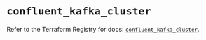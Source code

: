 # `confluent_kafka_cluster`

Refer to the Terraform Registry for docs: [`confluent_kafka_cluster`](https://registry.terraform.io/providers/confluentinc/confluent/2.9.0/docs/resources/kafka_cluster).
